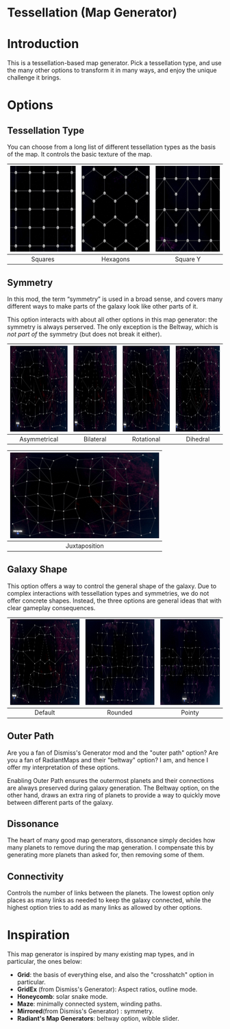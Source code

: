 Tessellation (Map Generator)
============================

# Introduction
This is a tessellation-based map generator. Pick a tessellation type, and use the many other options to transform it in many ways, and enjoy the unique challenge it brings.

# Options
## Tessellation Type
You can choose from a long list of different tessellation types as the basis of the map. It controls the basic texture of the map.

| <img src="Tessellation%20Types/1.jpg?raw=true" alt="Squares" height=200> | <img src="Tessellation%20Types/2.jpg?raw=true" alt="Hexagons" height=200> |<img src="Tessellation%20Types/101.jpg?raw=true" alt="Square Y" height=200> |
|:--:|:--:|:--:|
| Squares | Hexagons | Square Y |

## Symmetry
In this mod, the term “symmetry” is used in a broad sense, and covers many different ways to make parts of the galaxy look like other parts of it.

This option interacts with about all other options in this map generator: the symmetry is always perserved. The only exception is the Beltway, which is *not part of* the symmetry (but does not break it either).

| <img src="Symmetries/100.jpg?raw=true" alt="Asymmetrical" height=200> | <img src="Symmetries/150.jpg?raw=true" alt="Bilateral" height=200> |<img src="Symmetries/200.jpg?raw=true" alt="Rotational" height=200> |<img src="Symmetries/250.jpg?raw=true" alt="Dihedral" height=200> |
|:--:|:--:|:--:|:--:|
| Asymmetrical | Bilateral | Rotational | Dihedral |

| <img src="Symmetries/10000.jpg?raw=true" alt="Juxtaposition" height=200> |
|:--:|
| Juxtaposition |

## Galaxy Shape
This option offers a way to control the general shape of the galaxy. Due to complex interactions with tessellation types and symmetries, we do not offer concrete shapes. Instead, the three options are general ideas that with clear gameplay consequences.

| <img src="Symmetries/150.jpg?raw=true" alt="Default" height=200> |<img src="Galaxy%20Shapes/2.jpg?raw=true" alt="Rounded" height=200> |<img src="Galaxy%20Shapes/3.jpg?raw=true" alt="Pointy" height=200> |
|:--:|:--:|:--:|
| Default | Rounded | Pointy |

## Outer Path
Are you a fan of Dismiss's Generator mod and the "outer path" option? Are you a fan of RadiantMaps and their "beltway" option? I am, and hence I offer my interpretation of these options.

Enabling Outer Path ensures the outermost planets and their connections are always preserved during galaxy generation. The Beltway option, on the other hand, draws an extra ring of planets to provide a way to quickly move between different parts of the galaxy.

## Dissonance
The heart of many good map generators, dissonance simply decides how many planets to remove during the map generation. I compensate this by generating more planets than asked for, then removing some of them.

## Connectivity
Controls the number of links between the planets. The lowest option only places as many links as needed to keep the galaxy connected, while the highest option tries to add as many links as allowed by other options.

# Inspiration
This map generator is inspired by many existing map types, and in particular, the ones below:

* **Grid**: the basis of everything else, and also the "crosshatch" option in particular.
* **GridEx** (from Dismiss's Generator): Aspect ratios, outline mode.
* **Honeycomb**: solar snake mode.
* **Maze**: minimally connected system, winding paths.
* **Mirrored**(from Dismiss's Generator) : symmetry.
* **Radiant's Map Generators**: beltway option, wibble slider.
